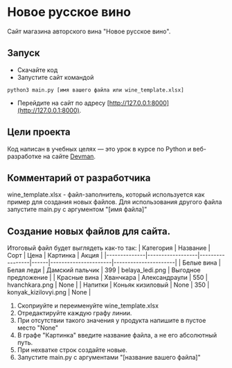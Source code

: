 # Новое русское вино

Сайт магазина авторского вина "Новое русское вино".

## Запуск

- Скачайте код
- Запустите сайт командой 
```
python3 main.py [имя вашего файла или wine_template.xlsx]
```
- Перейдите на сайт по адресу [http://127.0.0.1:8000](http://127.0.0.1:8000).

## Цели проекта

Код написан в учебных целях — это урок в курсе по Python и веб-разработке на сайте [Devman](https://dvmn.org).

## Комментарий от разработчика

wine_template.xlsx - файл-заполнитель, который используется как пример для создания новых файлов.
Для использования другого файла запустите main.py с аргументом "[имя файла]"

## Создание новых файлов для сайта.

Итоговый файл будет выглядеть как-то так:
| Категория    | Название         | Сорт            | Цена | Картинка             | Акция                |
|--------------|------------------|-----------------|------|----------------------|----------------------|
| Белые вина   | Белая леди       | Дамский пальчик | 399  | belaya_ledi.png      | Выгодное предложение |
| Красные вина | Хванчкара        | Александраули   | 550  | hvanchkara.png       | None                 |
| Напитки      | Коньяк кизиловый | None            | 350  | konyak_kizilovyi.png | None                 |

1. Скоприуйте и переименуйте wine_template.xlsx
2. Отредактируйте каждую графу линии.
3. При отсутствии такого значения у продукта напишите в пустое место "None"
4. В графе "Картинка" введите название файла, а не его абсолютный путь.
5. При нехватке строк создайте новые.
6. Запустите main.py с аргументами "[название вашего файла]"
